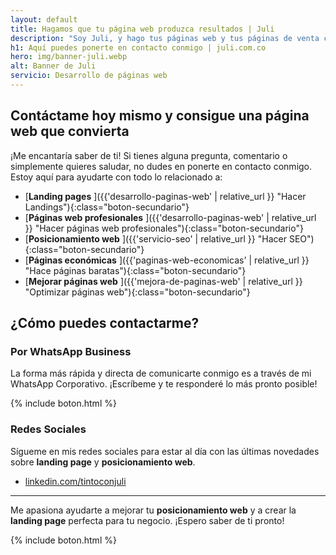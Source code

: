 ```yaml
---
layout: default
title: Hagamos que tu página web produzca resultados | Juli
description: "Soy Juli, y hago tus páginas web y tus páginas de venta con una calidad superior: Más conversiones, Más ventas, Mejor optimizadas, Hermosas. Entra aquí"
h1: Aquí puedes ponerte en contacto conmigo | juli.com.co
hero: img/banner-juli.webp
alt: Banner de Juli
servicio: Desarrollo de páginas web
---
```

## Contáctame hoy mismo y consigue una página web que convierta

¡Me encantaría saber de ti! Si tienes alguna pregunta, comentario o simplemente quieres saludar, no dudes en ponerte en contacto conmigo. Estoy aquí para ayudarte con todo lo relacionado a:


* [**Landing pages** <span class="arrow"></span>]({{'desarrollo-paginas-web' | relative_url }} "Hacer Landings"){:class="boton-secundario"}
* [**Páginas web profesionales** <span class="arrow"></span>]({{'desarrollo-paginas-web' | relative_url }} "Hacer páginas web profesionales"){:class="boton-secundario"}
* [**Posicionamiento web** <span class="arrow"></span>]({{'servicio-seo' | relative_url }} "Hacer SEO"){:class="boton-secundario"}
* [**Páginas económicas** <span class="arrow"></span>]({{'paginas-web-economicas' | relative_url }} "Hace páginas baratas"){:class="boton-secundario"}
* [**Mejorar páginas web** <span class="arrow"></span>]({{'mejora-de-paginas-web' | relative_url }} "Optimizar páginas web"){:class="boton-secundario"}

## ¿Cómo puedes contactarme?

### Por WhatsApp Business

La forma más rápida y directa de comunicarte conmigo es a través de mi WhatsApp Corporativo. ¡Escríbeme y te responderé lo más pronto posible!

{% include boton.html %}

### Redes Sociales

Sígueme en mis redes sociales para estar al día con las últimas novedades sobre **landing page** y **posicionamiento web**.

- [linkedin.com/tintoconjuli]({{site.linkedin}})

---

Me apasiona ayudarte a mejorar tu **posicionamiento web** y a crear la **landing page** perfecta para tu negocio. ¡Espero saber de ti pronto!

{% include boton.html %}